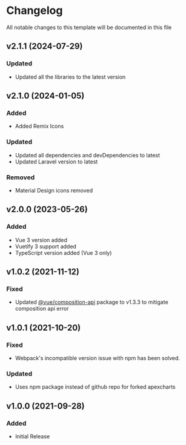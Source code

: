 <!-- Available h3 headings: Added, Fixed, Updated, Removed, Deprecated -->

# Changelog

All notable changes to this template will be documented in this file

## v2.1.1 (2024-07-29)

### Updated

- Updated all the libraries to the latest version

## v2.1.0 (2024-01-05)

### Added

- Added Remix Icons

### Updated

- Updated all dependencies and devDependencies to latest
- Updated Laravel version to latest

### Removed

- Material Design icons removed

## v2.0.0 (2023-05-26)

### Added

- Vue 3 version added
- Vuetify 3 support added
- TypeScript version added (Vue 3 only)

## v1.0.2 (2021-11-12)

### Fixed

- Updated [@vue/composition-api](https://github.com/vuejs/composition-api) package to v1.3.3 to mitigate composition api error

## v1.0.1 (2021-10-20)

### Fixed

- Webpack's incompatible version issue with npm has been solved.

### Updated

- Uses npm package instead of github repo for forked apexcharts

## v1.0.0 (2021-09-28)

### Added

- Initial Release

